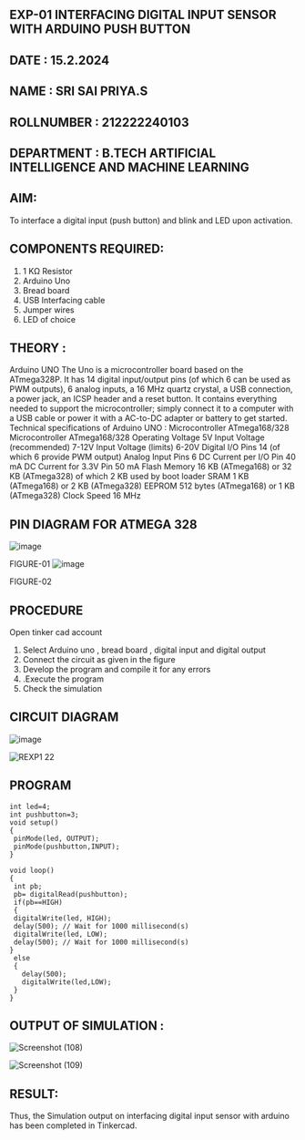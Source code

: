## EXP-01  INTERFACING DIGITAL INPUT SENSOR WITH ARDUINO PUSH BUTTON
## DATE : 15.2.2024
## NAME : SRI SAI PRIYA.S																		             
## ROLLNUMBER : 212222240103
## DEPARTMENT : B.TECH ARTIFICIAL INTELLIGENCE AND MACHINE LEARNING 


## AIM:
To interface a digital input (push button) and blink and LED upon activation.
## COMPONENTS REQUIRED:
1.	1 KΩ Resistor 
2.	Arduino Uno 
3.	Bread board 
4.	USB Interfacing cable 
5.	Jumper wires 
6.	LED of choice 
## THEORY :
Arduino UNO
 	  The Uno is a microcontroller board based on the ATmega328P. It has 14 digital input/output pins (of which 6 can be used as PWM outputs), 6 analog inputs, a 16 MHz quartz crystal, a USB connection, a power jack, an ICSP header and a reset button. It contains everything needed to support the microcontroller; simply connect it to a computer with a USB cable or power it with a AC-to-DC adapter or battery to get started.
	Technical specifications of Arduino UNO :
Microcontroller	ATmega168/328
Microcontroller	ATmega168/328
Operating Voltage	5V
Input Voltage (recommended)	7-12V
Input Voltage (limits)	6-20V
Digital I/O Pins	14 (of which 6 provide PWM output)
Analog Input Pins	6
DC Current per I/O Pin	40 mA
DC Current for 3.3V Pin	50 mA
Flash Memory	16 KB (ATmega168) or 32 KB (ATmega328) of which 2 KB used by boot loader
SRAM	1 KB (ATmega168) or 2 KB (ATmega328)
EEPROM	512 bytes (ATmega168) or 1 KB (ATmega328)
Clock Speed	16 MHz
## PIN DIAGRAM FOR ATMEGA 328
 
![image](https://user-images.githubusercontent.com/36288975/163530394-115baee4-7ed1-49fe-9cce-d7b625e11e85.png)

FIGURE-01
![image](https://user-images.githubusercontent.com/36288975/163530431-4d390e98-0942-42d8-95b8-f57d348e6ad8.png)

FIGURE-02
## PROCEDURE 
 Open tinker cad account 
1.	Select Arduino uno , bread board , digital input and digital output 
2.	Connect the circuit as given in the figure 
3.	Develop the program and compile it for any errors 
4.	 .Execute the program 
5.	Check the simulation 



## CIRCUIT DIAGRAM 


![image](https://user-images.githubusercontent.com/36288975/163530437-87a0afbd-b3c9-44ad-b907-5de63486fb9d.png)

![REXP1 22](https://github.com/SriSaiPriyaSenthilvel/-INTERFACING-DIGITAL-INPUT-SENSOR-WITH-ARDUINO-PUSH-BUTTON-/assets/119475702/96386755-7c92-4c78-aea5-b51e16304459)

## PROGRAM 
 ```
int led=4;
int pushbutton=3;
void setup()
{
  pinMode(led, OUTPUT);
  pinMode(pushbutton,INPUT);
}

void loop()
{
  int pb;
  pb= digitalRead(pushbutton);
  if(pb==HIGH)
  {
  digitalWrite(led, HIGH);
  delay(500); // Wait for 1000 millisecond(s)
  digitalWrite(led, LOW);
  delay(500); // Wait for 1000 millisecond(s)
}
  else
  {
    delay(500);
    digitalWrite(led,LOW);
  }
} 
```
## OUTPUT OF SIMULATION :

![Screenshot (108)](https://github.com/SriSaiPriyaSenthilvel/-INTERFACING-DIGITAL-INPUT-SENSOR-WITH-ARDUINO-PUSH-BUTTON-/assets/119475702/898952e1-1012-489d-a080-ecf9a29a6b35)

![Screenshot (109)](https://github.com/SriSaiPriyaSenthilvel/-INTERFACING-DIGITAL-INPUT-SENSOR-WITH-ARDUINO-PUSH-BUTTON-/assets/119475702/6b7edd01-a457-4c39-ab96-1daa48457af2)

## RESULT:
Thus, the Simulation output on interfacing digital input sensor with arduino has been completed in Tinkercad.
